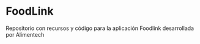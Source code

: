 # FoodLink
Repositorio con recursos y código para la aplicación Foodlink desarrollada por Alimentech
